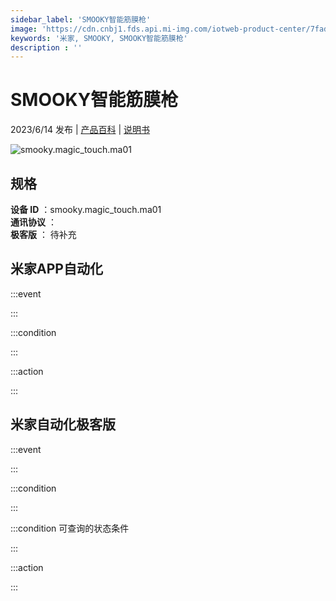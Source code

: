 ```yaml
---
sidebar_label: 'SMOOKY智能筋膜枪'
image: 'https://cdn.cnbj1.fds.api.mi-img.com/iotweb-product-center/7fadeab918ca0d33ba57390faf2235d9_1683339443743.png?GalaxyAccessKeyId=AKVGLQWBOVIRQ3XLEW&Expires=9223372036854775807&Signature=51iJrzKU+qXTcFSA1rMFWz4FV7c='
keywords: '米家, SMOOKY, SMOOKY智能筋膜枪'
description : ''
---
```

# SMOOKY智能筋膜枪

2023/6/14 发布 | [产品百科](https://home.mi.com/webapp/content/baike/product/index.html?model=smooky.magic_touch.ma01/) | [说明书](https://home.mi.com/views/introduction.html?model=smooky.magic_touch.ma01&region=cn)

![smooky.magic_touch.ma01](https://cdn.cnbj1.fds.api.mi-img.com/iotweb-product-center/7fadeab918ca0d33ba57390faf2235d9_1683339443743.png?GalaxyAccessKeyId=AKVGLQWBOVIRQ3XLEW&Expires=9223372036854775807&Signature=51iJrzKU+qXTcFSA1rMFWz4FV7c=)

## 规格  
> 
**设备 ID** ：smooky.magic_touch.ma01  
**通讯协议** ：  
**极客版**  ： 待补充 


## 米家APP自动化  

:::event  

:::

:::condition  

:::

:::action   

:::

## 米家自动化极客版  

:::event  

:::

:::condition  

:::

:::condition 可查询的状态条件  

:::

:::action  

:::

        
